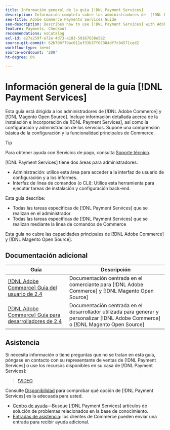 ```yaml
---
title: Información general de la guía [!DNL Payment Services]
description: Información completa sobre los administradores de  [!DNL Payment Services] for [!DNL Adobe Commerce] and [!DNL Magento Open Source] y, incluida la instalación e incorporación
seo-title: Adobe Commerce Payments Services Guide
seo-description: Describes how to use [!DNL Payment Services] with Adobe Commerce or [!DNL Magento Open Source].
feature: Payments, Checkout
recommendations: noCatalog
exl-id: e27a259f-e72e-4d73-a103-59167638e582
source-git-commit: 62b708f79ac011ef33b37f67384df7c94571ced2
workflow-type: tm+mt
source-wordcount: '209'
ht-degree: 0%

---
```


# Información general de la guía [!DNL Payment Services]

Esta guía está dirigida a los administradores de [!DNL Adobe Commerce] y [!DNL Magento Open Source]. Incluye información detallada acerca de la instalación e incorporación de [!DNL Payment Services], así como la configuración y administración de los servicios. Supone una comprensión básica de la configuración y la funcionalidad principales de Commerce.

>[!TIP]
>
>Para obtener ayuda con Servicios de pago, consulta [Soporte técnico](#support).

[!DNL Payment Services] tiene dos áreas para administradores:

* Administración: utilice esta área para acceder a la interfaz de usuario de configuración y a los informes.
* Interfaz de línea de comandos (o CLI): Utilice esta herramienta para ejecutar tareas de instalación y configuración back-end.

Esta guía describe:

* Todas las tareas específicas de [!DNL Payment Services] que se realizan en el administrador.
* Todas las tareas específicas de [!DNL Payment Services] que se realizan mediante la línea de comandos de Commerce

Esta guía no cubre las capacidades principales de [!DNL Adobe Commerce] y [!DNL Magento Open Source].

## Documentación adicional

| Guía | Descripción |
|------ | ----------- |
| [[!DNL Adobe Commerce] Guía del usuario de 2.4](https://experienceleague.adobe.com/docs/commerce-admin/user-guides/home.html) | Documentación centrada en el comerciante para [!DNL Adobe Commerce] y [!DNL Magento Open Source] |
| [[!DNL Adobe Commerce] Guía para desarrolladores de 2.4](https://developer.adobe.com/commerce/docs) | Documentación centrada en el desarrollador utilizada para generar y personalizar [!DNL Adobe Commerce] o [!DNL Magento Open Source] |

## Asistencia

Si necesita información o tiene preguntas que no se tratan en esta guía, póngase en contacto con su representante de ventas de [!DNL Payment Services] o use los recursos disponibles en su casa de [!DNL Payment Services]:

>[!VIDEO](https://video.tv.adobe.com/v/3447836)

Consulte [Disponibilidad](overview.md#availability) para comprobar qué opción de [!DNL Payment Services] es la adecuada para usted.

* [Centro de ayuda](https://experienceleague.adobe.com/docs/commerce-knowledge-base/kb/overview.html)—Busque [!DNL Payment Services] artículos de solución de problemas relacionados en la base de conocimiento.
* [Entradas de asistencia](https://experienceleague.adobe.com/docs/commerce-knowledge-base/kb/help-center-guide/magento-help-center-user-guide.html#submit-ticket): los clientes de Commerce pueden enviar una entrada para recibir ayuda adicional.

